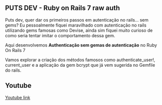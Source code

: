 ## PUTS DEV - Ruby on Rails 7 raw auth

Puts dev, quer dar os primeiros passos em autenticação no rails... sem gems?
Eu pessoalmente fiquei maravilhado com autenticação no rails utilizando gems famosas como Devise,
ainda sim fiquei muito curioso de como seria tentar imitar o comportamento dessa gem.

Aqui desenvolvemos **Authenticação sem gemas de autenticação** no Ruby On Rails 7

Vamos explorar a criação dos métodos famosos como authenticate_user!, current_user e a aplicação da gem bcrypt que já vem sugerida no Gemfile do rails.

## Youtube

[Youtube link](https://youtu.be/mYVJNdng-zw)